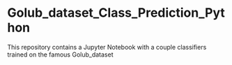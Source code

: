# Golub_dataset_Class_Prediction_Python
This repository contains a Jupyter Notebook with a couple classifiers trained on the famous Golub_dataset
